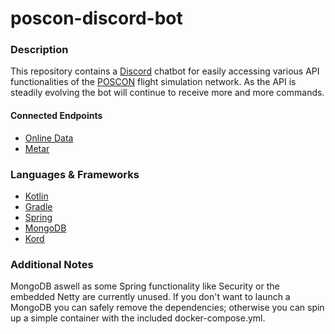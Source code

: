 # poscon-discord-bot

### Description

This repository contains a [Discord](https://discord.com) chatbot for easily accessing various API functionalities of
the [POSCON](https://poscon.net/) flight simulation network. As the API is steadily evolving the bot will continue to
receive more and more commands.

#### Connected Endpoints

* [Online Data](https://cdn.poscon.com/docs/services/index.html#operation/get-online-data)
* [Metar](https://cdn.poscon.com/docs/services/index.html#operation/get-metar-ICAO)

### Languages & Frameworks

* [Kotlin](https://kotlinlang.org/)
* [Gradle](https://gradle.org/)
* [Spring](https://spring.io/)
* [MongoDB](https://www.mongodb.com/)
* [Kord](https://github.com/kordlib/kord/)

### Additional Notes

MongoDB aswell as some Spring functionality like Security or the embedded Netty are currently unused. If you don't want
to launch a MongoDB you can safely remove the dependencies; otherwise you can spin up a simple container with the
included docker-compose.yml. 

